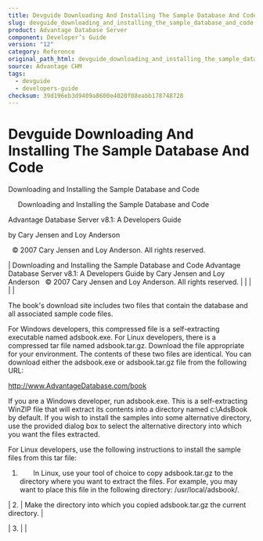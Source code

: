 ```yaml
---
title: Devguide Downloading And Installing The Sample Database And Code
slug: devguide_downloading_and_installing_the_sample_database_and_code
product: Advantage Database Server
component: Developer’s Guide
version: "12"
category: Reference
original_path_html: devguide_downloading_and_installing_the_sample_database_and_code.htm
source: Advantage CHM
tags:
  - devguide
  - developers-guide
checksum: 39d196eb3d9409a8600e4020f08eabb178748728
---
```


# Devguide Downloading And Installing The Sample Database And Code

Downloading and Installing the Sample Database and Code

     Downloading and Installing the Sample Database and Code

Advantage Database Server v8.1: A Developers Guide

by Cary Jensen and Loy Anderson

  © 2007 Cary Jensen and Loy Anderson. All rights reserved.

| Downloading and Installing the Sample Database and Code  Advantage Database Server v8.1: A Developers Guide  by Cary Jensen and Loy Anderson    © 2007 Cary Jensen and Loy Anderson. All rights reserved. |  |  |  |  |

The book's download site includes two files that contain the database and all associated sample code files.

For Windows developers, this compressed file is a self-extracting executable named adsbook.exe. For Linux developers, there is a compressed tar file named adsbook.tar.gz. Download the file appropriate for your environment. The contents of these two files are identical. You can download either the adsbook.exe or adsbook.tar.gz file from the following URL:

http://www.AdvantageDatabase.com/book

If you are a Windows developer, run adsbook.exe. This is a self-extracting WinZIP file that will extract its contents into a directory named c:\AdsBook by default. If you wish to install the samples into some alternative directory, use the provided dialog box to select the alternative directory into which you want the files extracted.

For Linux developers, use the following instructions to install the sample files from this tar file:

1.        In Linux, use your tool of choice to copy adsbook.tar.gz to the directory where you want to extract the files. For example, you may want to place this file in the following directory: /usr/local/adsbook/.

| 2. | Make the directory into which you copied adsbook.tar.gz the current directory. |

| 3. |  |
